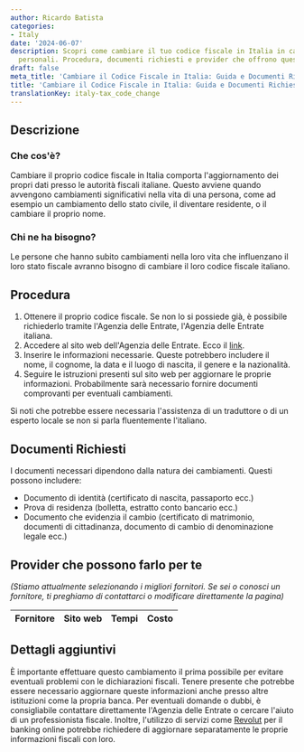 ```yaml
---
author: Ricardo Batista
categories:
- Italy
date: '2024-06-07'
description: Scopri come cambiare il tuo codice fiscale in Italia in caso di cambiamenti
  personali. Procedura, documenti richiesti e provider che offrono questo servizio.
draft: false
meta_title: 'Cambiare il Codice Fiscale in Italia: Guida e Documenti Richiesti'
title: 'Cambiare il Codice Fiscale in Italia: Guida e Documenti Richiesti'
translationKey: italy-tax_code_change
---
```



## Descrizione
### Che cos'è?
Cambiare il proprio codice fiscale in Italia comporta l'aggiornamento dei propri dati presso le autorità fiscali italiane. Questo avviene quando avvengono cambiamenti significativi nella vita di una persona, come ad esempio un cambiamento dello stato civile, il diventare residente, o il cambiare il proprio nome.

### Chi ne ha bisogno?
Le persone che hanno subito cambiamenti nella loro vita che influenzano il loro stato fiscale avranno bisogno di cambiare il loro codice fiscale italiano.

## Procedura
1. Ottenere il proprio codice fiscale. Se non lo si possiede già, è possibile richiederlo tramite l'Agenzia delle Entrate, l'Agenzia delle Entrate italiana.
2. Accedere al sito web dell'Agenzia delle Entrate. Ecco il [link](https://www.agenziaentrate.gov.it/portale/web/guest).
3. Inserire le informazioni necessarie. Queste potrebbero includere il nome, il cognome, la data e il luogo di nascita, il genere e la nazionalità.
4. Seguire le istruzioni presenti sul sito web per aggiornare le proprie informazioni. Probabilmente sarà necessario fornire documenti comprovanti per eventuali cambiamenti.

Si noti che potrebbe essere necessaria l'assistenza di un traduttore o di un esperto locale se non si parla fluentemente l'italiano.

## Documenti Richiesti
I documenti necessari dipendono dalla natura dei cambiamenti. Questi possono includere:
- Documento di identità (certificato di nascita, passaporto ecc.)
- Prova di residenza (bolletta, estratto conto bancario ecc.)
- Documento che evidenzia il cambio (certificato di matrimonio, documenti di cittadinanza, documento di cambio di denominazione legale ecc.)

## Provider che possono farlo per te

_(Stiamo attualmente selezionando i migliori fornitori. Se sei o conosci un fornitore, ti preghiamo di contattarci o modificare direttamente la pagina)_

| Fornitore       |     Sito web    |     Tempi        |       Costo      |
| --------------- | --------------- |  :-------------: | :-------------: |

## Dettagli aggiuntivi
È importante effettuare questo cambiamento il prima possibile per evitare eventuali problemi con le dichiarazioni fiscali. Tenere presente che potrebbe essere necessario aggiornare queste informazioni anche presso altre istituzioni come la propria banca. Per eventuali domande o dubbi, è consigliabile contattare direttamente l'Agenzia delle Entrate o cercare l'aiuto di un professionista fiscale. Inoltre, l'utilizzo di servizi come [Revolut](https://www.revolut.com/) per il banking online potrebbe richiedere di aggiornare separatamente le proprie informazioni fiscali con loro.